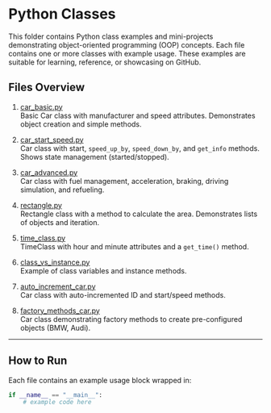 # Python Classes

This folder contains Python class examples and mini-projects demonstrating object-oriented programming (OOP) concepts. Each file contains one or more classes with example usage. These examples are suitable for learning, reference, or showcasing on GitHub.

## Files Overview

1. [car_basic.py](car_basic.py)  
   Basic Car class with manufacturer and speed attributes. Demonstrates object creation and simple methods.

2. [car_start_speed.py](car_start_speed.py)  
   Car class with start, `speed_up_by`, `speed_down_by`, and `get_info` methods. Shows state management (started/stopped).

3. [car_advanced.py](car_advanced.py)  
   Car class with fuel management, acceleration, braking, driving simulation, and refueling.

4. [rectangle.py](rectangle.py)  
   Rectangle class with a method to calculate the area. Demonstrates lists of objects and iteration.

5. [time_class.py](time_class.py)  
   TimeClass with hour and minute attributes and a `get_time()` method.

6. [class_vs_instance.py](class_vs_instance.py)  
   Example of class variables and instance methods.

7. [auto_increment_car.py](auto_increment_car.py)  
   Car class with auto-incremented ID and start/speed methods.

8. [factory_methods_car.py](factory_methods_car.py)  
   Car class demonstrating factory methods to create pre-configured objects (BMW, Audi).

---

## How to Run
Each file contains an example usage block wrapped in:

```python
if __name__ == "__main__":
    # example code here

